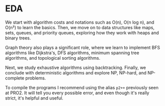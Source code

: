 # EDA
We start with algorithm costs and notations such as O(n), O(n log n), and O(n²) to learn the basics. Then, we move on to data structures like maps, sets, queues, and priority queues, exploring how they work with heaps and binary trees.

Graph theory also plays a significant role, where we learn to implement BFS algorithms like Dijkstra's, DFS algorithms, minimum spanning tree algorithms, and topological sorting algorithms.

Next, we study exhaustive algorithms using backtracking. Finally, we conclude with deterministic algorithms and explore NP, NP-hard, and NP-complete problems.

To compile the programs I recommend using the alias ``p2++`` previously seen at PRO2. It will tell you every possible error, and even though it's really strict, it's helpful and useful.
